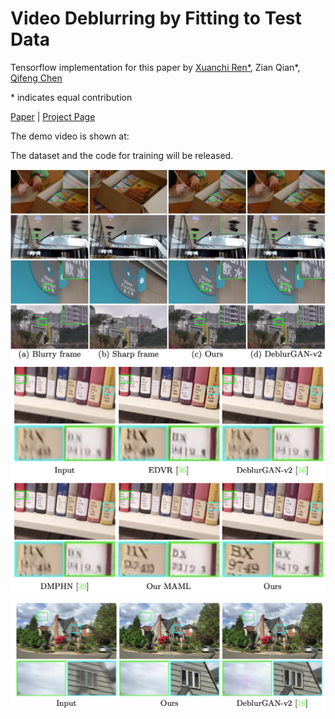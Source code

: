 # Video Deblurring by Fitting to Test Data

Tensorflow implementation for this paper by [Xuanchi Ren*](https://xuanchiren.com), Zian Qian*, [Qifeng Chen](https://cqf.io/)

\* indicates equal contribution

[Paper]()  |  [Project Page](https://xuanchiren.com/pub/blur)

The demo video is shown at: 

The dataset and the code for training will be released.

![](imgs/featured.png)
![](imgs/real.png)
![](imgs/synthetic.png)
